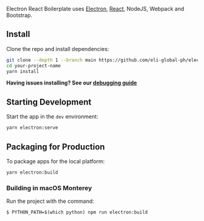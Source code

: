 <p>
  Electron React Boilerplate uses <a href="https://electron.atom.io/">Electron</a>, <a href="https://facebook.github.io/react/">React</a>, NodeJS, Webpack and Bootstrap.
</p>


## Install

Clone the repo and install dependencies:

```bash
git clone --depth 1 --branch main https://github.com/eli-global-ph/electron-react-boilerplate.git your-project-name
cd your-project-name
yarn install
```

**Having issues installing? See our [debugging guide](https://github.com/electron-react-boilerplate/electron-react-boilerplate/issues/400)**

## Starting Development

Start the app in the `dev` environment:

```bash
yarn electron:serve
```

## Packaging for Production

To package apps for the local platform:

```bash
yarn electron:build
```

### Building in macOS Monterey

Run the project with the command:

	$ PYTHON_PATH=$(which python) npm run electron:build